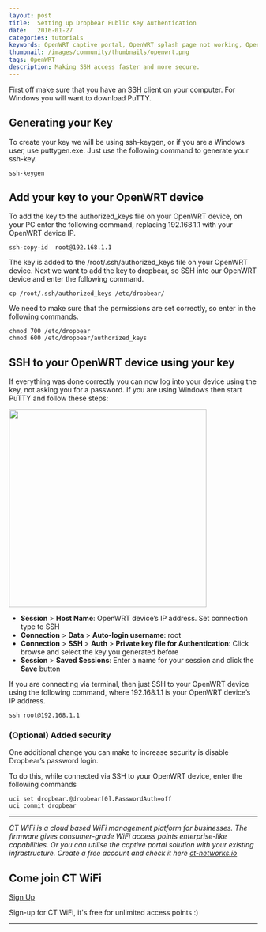 ```yaml
---
layout: post
title:  Setting up Dropbear Public Key Authentication
date:   2016-01-27
categories: tutorials
keywords: OpenWRT captive portal, OpenWRT splash page not working, OpenWRT splash page template, OpenWRT splash page free, OpenWRT splash page html, OpenWRT splash page hosting, OpenMesh captive portal, OpenMesh splash page not working, OpenMesh splash page template, OpenMesh splash page free, OpenMesh splash page html, OpenMesh splash page hosting, DD-WRT
thumbnail: /images/community/thumbnails/openwrt.png
tags: OpenWRT
description: Making SSH access faster and more secure.
---
```


First off make sure that you have an SSH client on your computer. For Windows you will want to download PuTTY.

## Generating your Key

To create your key we will be using ssh-keygen, or if you are a Windows user, use puttygen.exe.
Just use the following command to generate your ssh-key.

`ssh-keygen`

## Add your key to your OpenWRT device

To add the key to the authorized_keys file on your OpenWRT device, on your PC enter the following command, replacing 192.168.1.1 with your OpenWRT device IP.

`ssh-copy-id  root@192.168.1.1`

The key is added to the /root/.ssh/authorized_keys file on your OpenWRT device.
Next we want to add the key to dropbear, so SSH into our OpenWRT device and enter the following command.

`cp /root/.ssh/authorized_keys /etc/dropbear/`

We need to make sure that the permissions are set correctly, so enter in the following commands.

    chmod 700 /etc/dropbear
    chmod 600 /etc/dropbear/authorized_keys

## SSH to your OpenWRT device using your key

If everything was done correctly you can now log into your device using the key, not asking you for a password.
If you are using Windows then start PuTTY and follow these steps:

<div class="mdl-typography--text-center">
  <img src="/images/community/tutorials/openwrt/puttyconfig.png" width="400px">
</div>

- __Session__ > __Host Name__: OpenWRT device’s IP address. Set connection type to SSH
- __Connection__ > __Data__ > __Auto-login username__: root
- __Connection__ > __SSH__ > __Auth__ > __Private key file for Authentication__: Click browse and select the key you generated before
- __Session__ > __Saved Sessions__: Enter a name for your session and click the __Save__ button

If you are connecting via terminal, then just SSH to your OpenWRT device using the following command, where 192.168.1.1 is your OpenWRT device’s IP address.

`ssh root@192.168.1.1`

### (Optional) Added security

One additional change you can make to increase security is disable Dropbear’s password login.

To do this, while connected via SSH to your OpenWRT device, enter the following commands

    uci set dropbear.@dropbear[0].PasswordAuth=off
    uci commit dropbear

<hr>

*CT WiFi is a cloud based WiFi management platform for businesses. The firmware gives consumer-grade WiFi access points enterprise-like capabilities. Or you can utilise the captive portal solution with your existing infrastructure. Create a free account and check it here <a href="https://ct-networks.io">ct-networks.io</a>*


<div class="mdl-typography--text-center">

<h2>Come join CT WiFi</h2>

<a href="/sign-up" class="button success dst">Sign Up</a><br>

<p>Sign-up for CT WiFi, it's free for unlimited access points :)</p>

<hr>

</div>
